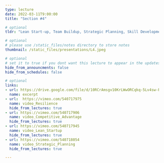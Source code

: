 ```yaml
---
type: lecture
date: 2022-03-11T9:00:00
title: "Section #4"

# optional
tldr: "Lean Start-up, Team Buildup, Strategic Planning, Skill Development."

# optional
# please use /static_files/notes directory to store notes
thumbnail: /static_files/presentations/L4.jpeg

# optional
# set it to true if you dont want this lecture to appear in the updates section
hide_from_announcments: false
hide_from_schedules: false

# optional
links:
- url: https://drive.google.com/file/d/10RCrAmsgv10KrLWwORCqkq-5Lv4sw-PC/view?usp=sharing
  name: excerpt
- url:  https://vimeo.com/540717975
  name: video_Resilience
  hide_from_lectures: true
- url: https://vimeo.com/540717906
  name: video_Competitive_Advantage
  hide_from_lectures: true
- url: https://vimeo.com/540717945
  name: video_Lean_Startup
  hide_from_lectures: true
- url: https://vimeo.com/540718054
  name: video_Strategic_Planning
  hide_from_lectures: true

---
```

